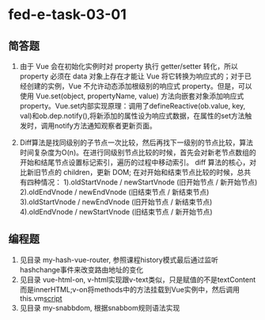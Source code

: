 # fed-e-task-03-01

## 简答题

1. 由于 Vue 会在初始化实例时对 property 执行 getter/setter 转化，所以 property 必须在 data 对象上存在才能让 Vue 将它转换为响应式的；对于已经创建的实例，Vue 不允许动态添加根级别的响应式 property。但是，可以使用 Vue.set(object, propertyName, value) 方法向嵌套对象添加响应式 property。Vue.set内部实现原理：调用了defineReactive(ob.value, key, val)和ob.dep.notify(),将新添加的属性设为响应式数据，在属性的set方法触发时，调用notify方法通知观察者更新页面。

2. Diff算法是找同级别的子节点一次比较，然后再找下一级别的节点比较，算法时间复杂度为O(n)。在进行同级别节点比较的时候，首先会对新老节点数组的开始和结尾节点设置标记索引，遍历的过程中移动索引。
diff 算法的核心，对比新旧节点的 children，更新 DOM;
在对开始和结束节点比较的时候，总共有四种情况：
1).oldStartVnode / newStartVnode (旧开始节点 / 新开始节点)
2).oldEndVnode / newEndVnode (旧结束节点 / 新结束节点)
3).oldStartVnode / newEndVnode (旧开始节点 / 新结束节点)
4).oldEndVnode / newStartVnode (旧结束节点 / 新开始节点)

## 编程题

1. 见目录 my-hash-vue-router, 参照课程history模式最后通过监听hashchange事件来改变路由地址的变化
2. 见目录 vue-html-on, v-html实现跟v-text类似，只是赋值的不是textContent而是innerHTML;v-on将methods中的方法挂载到Vue实例中，然后调用this.vm[script]()
3. 见目录 my-snabbdom, 根据snabbom规则语法实现